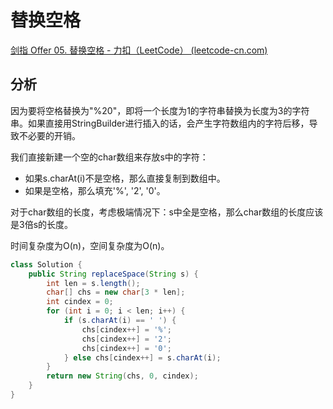 # 替换空格

[剑指 Offer 05. 替换空格 - 力扣（LeetCode） (leetcode-cn.com)](https://leetcode-cn.com/problems/ti-huan-kong-ge-lcof/)

## 分析

因为要将空格替换为"%20"，即将一个长度为1的字符串替换为长度为3的字符串。如果直接用StringBuilder进行插入的话，会产生字符数组内的字符后移，导致不必要的开销。

我们直接新建一个空的char数组来存放s中的字符：

*   如果s.charAt(i)不是空格，那么直接复制到数组中。
*   如果是空格，那么填充'%', '2', '0'。

对于char数组的长度，考虑极端情况下：s中全是空格，那么char数组的长度应该是3倍s的长度。

时间复杂度为O(n)，空间复杂度为O(n)。

```java
class Solution {
    public String replaceSpace(String s) {
        int len = s.length();
        char[] chs = new char[3 * len];
        int cindex = 0;
        for (int i = 0; i < len; i++) {
            if (s.charAt(i) == ' ') {
                chs[cindex++] = '%';
                chs[cindex++] = '2';
                chs[cindex++] = '0';
            } else chs[cindex++] = s.charAt(i);
        }
        return new String(chs, 0, cindex);
    }
}
```

